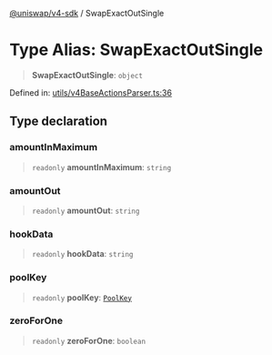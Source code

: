 [@uniswap/v4-sdk](https://github.com/Uniswap/sdks/tree/main/sdks/v4-sdk) / SwapExactOutSingle

# Type Alias: SwapExactOutSingle

> **SwapExactOutSingle**: `object`

Defined in: [utils/v4BaseActionsParser.ts:36](https://github.com/Uniswap/sdks/blob/c1c9f64f11640c79a680f539823458931629e6ed/sdks/v4-sdk/src/utils/v4BaseActionsParser.ts#L36)

## Type declaration

### amountInMaximum

> `readonly` **amountInMaximum**: `string`

### amountOut

> `readonly` **amountOut**: `string`

### hookData

> `readonly` **hookData**: `string`

### poolKey

> `readonly` **poolKey**: [`PoolKey`](PoolKey.md)

### zeroForOne

> `readonly` **zeroForOne**: `boolean`
